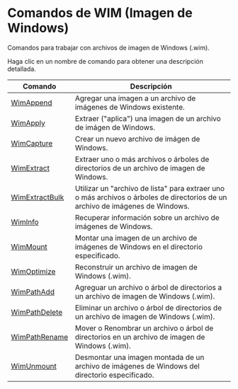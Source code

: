 # Comandos de WIM (Imagen de Windows)

Comandos para trabajar con archivos de imagen de Windows (.wim).

Haga clic en un nombre de comando para obtener una descripción detallada.

| Comando | Descripción |
| --- | --- |
| [WimAppend](./WimAppend.md) | Agregar una imagen a un archivo de imágenes de Windows existente. |
| [WimApply](./WimApply.md) | Extraer ("aplica") una imagen de un archivo de imágen de Windows. |
| [WimCapture](./WimCapture.md) | Crear un nuevo archivo de imágen de Windows. |
| [WimExtract](./WimExtract.md) | Extraer uno o más archivos o árboles de directorios de un archivo de imagen de Windows. |
| [WimExtractBulk](./WimExtractBulk.md) | Utilizar un "archivo de lista" para extraer uno o más archivos o árboles de directorios de un archivo de imágenes de Windows. |
| [WimInfo](./WimInfo.md) | Recuperar información sobre un archivo de imágenes de Windows. |
| [WimMount](./WimMount.md) | Montar una imagen de un archivo de imágenes de Windows en el directorio especificado. |
| [WimOptimize](./WimOptimize.md) | Reconstruir un archivo de imagen de Windows (.wim). |
| [WimPathAdd](./WimPathAdd.md) | Agreguar un archivo o árbol de directorios a un archivo de imagen de Windows (.wim). |
| [WimPathDelete](./WimPathDelete.md) |Eliminar un archivo o árbol de directorios de un archivo de imagen de Windows (.wim). |
| [WimPathRename](./WimPathRename.md) | Mover o Renombrar un archivo o árbol de directorios en un archivo de imagen de Windows (.wim). |
| [WimUnmount](./WimUnmount.md) | Desmontar una imagen montada de un archivo de imágenes de Windows del directorio especificado. |
